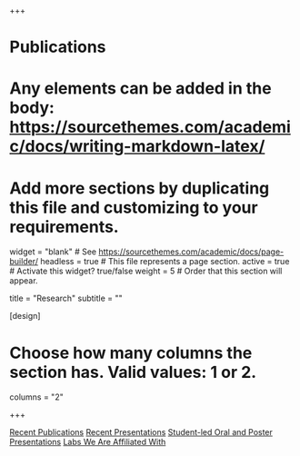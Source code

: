 +++
# Publications
# Any elements can be added in the body: https://sourcethemes.com/academic/docs/writing-markdown-latex/
# Add more sections by duplicating this file and customizing to your requirements.

widget = "blank"  # See https://sourcethemes.com/academic/docs/page-builder/
headless = true  # This file represents a page section.
active = true  # Activate this widget? true/false
weight = 5  # Order that this section will appear.

title = "Research"
subtitle = ""

[design]
  # Choose how many columns the section has. Valid values: 1 or 2.
  columns = "2"

+++

<a href = "https://lucid-banach-66be79.netlify.com/research/#publications">Recent Publications</a>
<a href = "https://lucid-banach-66be79.netlify.com/research/#presentations">Recent Presentations</a>
<a href = "https://lucid-banach-66be79.netlify.com/research/#studentpres">Student-led Oral and Poster Presentations</a>
<a href = "https://lucid-banach-66be79.netlify.com/research/#affiliates">Labs We Are Affiliated With</a>
